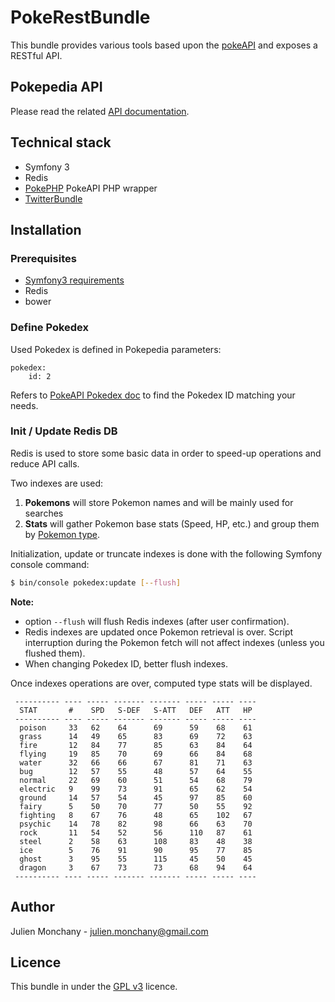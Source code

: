 # PokeRestBundle

This bundle provides various tools based upon the [pokeAPI](http://pokeapi.co/) and exposes a RESTful API.

## Pokepedia API

Please read the related [API documentation](Resources/doc/api.md).

## Technical stack

* Symfony 3
* Redis
* [PokePHP](https://github.com/danrovito/pokephp) PokeAPI PHP wrapper
* [TwitterBundle](endroid/EndroidTwitterBundle)

## Installation

### Prerequisites

* [Symfony3 requirements](http://symfony.com/doc/current/reference/requirements.html)
* Redis
* bower

### Define Pokedex

Used Pokedex is defined in Pokepedia parameters: 
```
pokedex:
    id: 2
```
Refers to [PokeAPI Pokedex doc](http://pokeapi.co/docsv2/#pokedexes) to find the Pokedex ID matching your needs.

### Init / Update Redis DB
Redis is used to store some basic data in order to speed-up operations and reduce API calls.

Two indexes are used:
1) **Pokemons** will store Pokemon names and will be mainly used for searches
2) **Stats** will gather Pokemon base stats (Speed, HP, etc.) and group them by [Pokemon type](http://bulbapedia.bulbagarden.net/wiki/Type).

Initialization, update or truncate indexes is done with the following Symfony console command:
```bash
$ bin/console pokedex:update [--flush]
```

**Note:** 
* option `--flush` will flush Redis indexes (after user confirmation).
* Redis indexes are updated once Pokemon retrieval is over. Script interruption during the Pokemon fetch will not affect indexes (unless you flushed them).
* When changing Pokedex ID, better flush indexes.

Once indexes operations are over, computed type stats will be displayed.

```
 ---------- ---- ----- ------- ------- ----- ----- ---- 
  STAT       #    SPD   S-DEF   S-ATT   DEF   ATT   HP  
 ---------- ---- ----- ------- ------- ----- ----- ---- 
  poison     33   62    64      69      59    68    61  
  grass      14   49    65      83      69    72    63  
  fire       12   84    77      85      63    84    64  
  flying     19   85    70      69      66    84    68  
  water      32   66    66      67      81    71    63  
  bug        12   57    55      48      57    64    55  
  normal     22   69    60      51      54    68    79  
  electric   9    99    73      91      65    62    54  
  ground     14   57    54      45      97    85    60  
  fairy      5    50    70      77      50    55    92  
  fighting   8    67    76      48      65    102   67  
  psychic    14   78    82      98      66    63    70  
  rock       11   54    52      56      110   87    61  
  steel      2    58    63      108     83    48    38  
  ice        5    76    91      90      95    77    85  
  ghost      3    95    55      115     45    50    45  
  dragon     3    67    73      73      68    94    64  
 ---------- ---- ----- ------- ------- ----- ----- ---- 
```
## Author
Julien Monchany - julien.monchany@gmail.com

## Licence

This bundle in under the [GPL v3](Resources/meta/LICENCE) licence.
